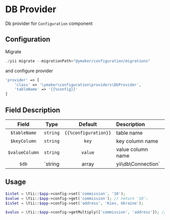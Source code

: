 DB Provider
===========
Db provider for `Configuration` component

Configuration
-------------
Migrate
```php
./yii migrate --migrationPath="@ymaker/configuration/migrations"
```
and configure provider
```php
'provider' => [
    'class' => '\ymaker\configuration\providers\DbProvider',
    'tableName' => '{{%config}}'
]

```
Field Description
-----------------

|Field         |Type                              |Default             |Description        |
|:------------:|:--------------------------------:|:------------------:|:------------------|
|`$tableName`  |`string`                          |`{{%configuration}}`|table name         |
|`$keyColumn`  |`string`                          |`key`               |key column name    |
|`$valueColumn`|`string`                          |`value`             |value column name  |
|`$db`         |`string|array|yii\db\Connection`  |`db`                |database connection|

Usage
-----
```php
$isSet = \Yii::$app->config->set('commission', '10');
$value = \Yii::$app->config->get('commission'); // return '10';
$isSet = \Yii::$app->config->set('address', 'Kiev, Ukraine');

$valus = \Yii::$app->config->getMultiply(['commission', 'address']); // return ['commision' => '10', 'address' => 'Kiev, Ukraine'];

```
